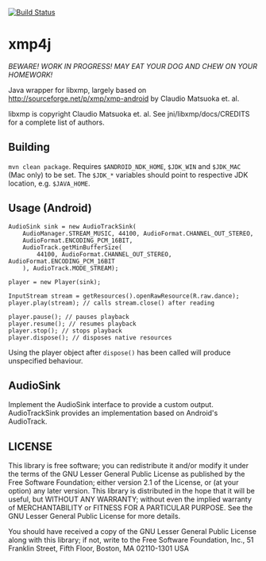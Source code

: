 [![Build Status](https://ci.protomou.se:443/buildStatus/icon?job=xmp4j)](https://ci.protomou.se:443/job/xmp4j/)

# xmp4j

*BEWARE! WORK IN PROGRESS! MAY EAT YOUR DOG AND CHEW ON YOUR HOMEWORK!*

Java wrapper for libxmp, largely based on http://sourceforge.net/p/xmp/xmp-android by 
Claudio Matsuoka et. al.

libxmp is copyright Claudio Matsuoka et. al. See jni/libxmp/docs/CREDITS for a 
complete list of authors.

## Building

`mvn clean package`. Requires `$ANDROID_NDK_HOME`, `$JDK_WIN` and `$JDK_MAC`
(Mac only) to be set. The `$JDK_*` variables should point to respective 
JDK location, e.g. `$JAVA_HOME`.

## Usage (Android)

    AudioSink sink = new AudioTrackSink(
        AudioManager.STREAM_MUSIC, 44100, AudioFormat.CHANNEL_OUT_STEREO, 
        AudioFormat.ENCODING_PCM_16BIT, 
        AudioTrack.getMinBufferSize(
            44100, AudioFormat.CHANNEL_OUT_STEREO, AudioFormat.ENCODING_PCM_16BIT
        ), AudioTrack.MODE_STREAM);
        
    player = new Player(sink);

    InputStream stream = getResources().openRawResource(R.raw.dance);
    player.play(stream); // calls stream.close() after reading

    player.pause(); // pauses playback
    player.resume(); // resumes playback
    player.stop(); // stops playback
    player.dispose(); // disposes native resources

Using the player object after `dispose()` has been called will produce 
unspecified behaviour.

## AudioSink

Implement the AudioSink interface to provide a custom output. AudioTrackSink 
provides an implementation based on Android's AudioTrack.


## LICENSE

This library is free software; you can redistribute it and/or modify it
under the terms of the GNU Lesser General Public License as published by
the Free Software Foundation; either version 2.1 of the License, or (at
your option) any later version. This library is distributed in the hope
that it will be useful, but WITHOUT ANY WARRANTY; without even the implied
warranty of MERCHANTABILITY or FITNESS FOR A PARTICULAR PURPOSE. See the
GNU Lesser General Public License for more details.

You should have received a copy of the GNU Lesser General Public
License along with this library; if not, write to the Free Software
Foundation, Inc., 51 Franklin Street, Fifth Floor, Boston, MA  02110-1301 USA
